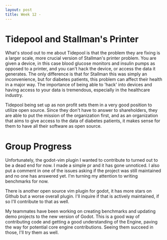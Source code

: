 ```yaml
---
layout: post
title: Week 12 - 
---
```


<!-- 
Make your blog post. Reflect on the presentation by Christopher Snider. How does the use of open source by Tidepool compare to the user of open source by enterprise. Also reflect on your group's progress. What are some challenges that you (as a group) need to overcome? What are some challenges that you (as an individual) need to overcome?
-->

# Tidepool and Stallman's Printer

What's stood out to me about Tidepool is that the problem they are fixing is a larger scale, more crucial version of Stallman's printer problem. You are given a device, in this case blood glucose monitors and insulin pumps as opposed to a printer, and you can't hack the device, or access the data it generates. The only difference is that for Stallman this was simply an inconvenience, but for diabetes patients, this problem can affect their health in a major way. The importance of being able to 'hack' into devices and having access to your data is tremendous, especially in the healthcare industry. 

Tidepool being set up as non profit sets them in a very good position to utilize open source. Since they don't have to answer to shareholders, they are able to put the mission of the organization first, and as an organization that aims to give access to the data of diabetes patients, it makes sense for them to have all their software as open source. 

<!--more-->

# Group Progress

Unfortunately, the godot-vim plugin I wanted to contribute to turned out to be a dead end for now. I made a simple pr and it has gone unnoticed. I also put a comment in one of the issues asking if the project was still maintained and no one has answered yet. I'm turning my attention to writing benchmarks for now.

There is another open source vim plugin for godot, it has more stars on Github but a worse overall plugin. I'll inquire if that is actively maintained, if so I'll contribute to that as well.

My teammates have been working on creating benchmarks and updating demo projects to the new version of Godot. This is a good way of contributing code and getting a good understanding of the Engine, paving the way for potential core engine contributions. Seeing them succeed in those, I'll try them as well.
